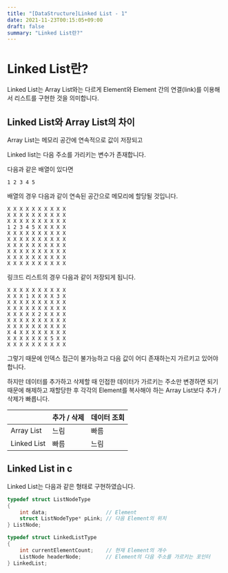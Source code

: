 ```yaml
---
title: "[DataStructure]Linked List - 1"
date: 2021-11-23T00:15:05+09:00
draft: false
summary: "Linked List란?"
---
```


# Linked List란?

Linked List는 Array List와는 다르게 Element와 Element 간의 연결(link)를 이용해서 리스트를 구현한 것을 의미합니다.

## Linked List와 Array List의 차이
Array List는 메모리 공간에 연속적으로 값이 저장되고

Linked list는 다음 주소를 가리키는 변수가 존재합니다.

다음과 같은 배열이 있다면

```
1 2 3 4 5
```

배열의 경우 다음과 같이 연속된 공간으로 메모리에 할당될 것입니다.

```
X X X X X X X X X X
X X X X X X X X X X
X X X X X X X X X X
1 2 3 4 5 X X X X X
X X X X X X X X X X
X X X X X X X X X X
X X X X X X X X X X
X X X X X X X X X X
X X X X X X X X X X
X X X X X X X X X X
```

링크드 리스트의 경우 다음과 같이 저장되게 됩니다.

```
X X X X X X X X X X
X X X 1 X X X X 3 X
X X X X X X X X X X
X X X X X X X X X X
X X X X X 2 X X X X
X X X X X X X X X X
X X X X X X X X X X
X 4 X X X X X X X X
X X X X X X X 5 X X
X X X X X X X X X X
```

그렇기 때문에 인덱스 접근이 불가능하고 다음 값이 어디 존재하는지 가르키고 있어야 합니다.

하지만 데이터를 추가하고 삭제할 때 인접한 데이터가 가르키는 주소만 변경하면 되기 때문에 해제하고 재할당한 후 각각의 Element를 복사해야 하는 Array List보다 추가 / 삭제가 빠릅니다.

|  | 추가 / 삭제 | 데이터 조회 |
| --- | --- | --- |
| Array List | 느림 | 빠름 |
| Linked List | 빠름 | 느림 |

## Linked List in c

Linked List는 다음과 같은 형태로 구현하였습니다.

``` c
typedef struct ListNodeType
{
	int data;					// Element
	struct ListNodeType* pLink;	// 다음 Element의 위치
} ListNode;

typedef struct LinkedListType
{
	int currentElementCount;	// 현재 Element의 개수
	ListNode headerNode;		// Element의 다음 주소를 가르키는 포인터
} LinkedList;
```